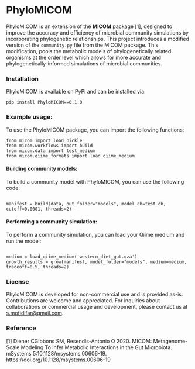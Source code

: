
<h1>PhyloMICOM</h1>

<p>PhyloMICOM is an extension of the <strong>MICOM</strong> package [1], designed to improve the accuracy and efficiency of microbial community simulations by incorporating phylogenetic relationships. This project introduces a modified version of the <code>community.py</code> file from the MICOM package. This modification, pools the metabolic models of phylogenetically related organisms at the order level which allows for more accurate and phylogenetically-informed simulations of microbial communities.</p>

<h3>Installation</h3>

<p>PhyloMICOM is available on PyPi and can be installed via:</p>

<pre><code>pip install PhyloMICOM==0.1.0</code></pre>


<h3>Example usage:</h3>

<p>To use the PhyloMICOM package, you can import the following functions:</p>
<pre><code>from micom import load_pickle
from micom.workflows import build
from micom.data import test_medium
from micom.qiime_formats import load_qiime_medium
</code></pre>

<h4>Building community models:</h4>

<p>To build a community model with PhyloMICOM, you can use the following code:</p>

<pre><code>
manifest = build(data, out_folder="models", model_db=test_db, cutoff=0.0001, threads=2)
</code></pre>

<h4>Performing a community simulation:</h4>

<p>To perform a community simulation, you can load your Qiime medium and run the model:</p>

<pre><code>
medium = load_qiime_medium('western_diet_gut.qza')
growth_results = grow(manifest, model_folder="models", medium=medium, tradeoff=0.5, threads=2)
</code></pre>


<h3>License</h3>

<p>PhyloMICOM is developed for non-commercial use and is provided as-is. Contributions are welcome and appreciated. For inquiries about collaborations or commercial usage and development, please contact us at <a href="mailto:s.mofidifar@gmail.com">s.mofidifar@gmail.com</a>.</p>

<h3>Reference</h3>

<p>[1] Diener CGibbons SM, Resendis-Antonio O 2020. MICOM: Metagenome-Scale Modeling To Infer Metabolic Interactions in the Gut Microbiota. mSystems 5:10.1128/msystems.00606-19.
https://doi.org/10.1128/msystems.00606-19</p>
</body>
</html>
